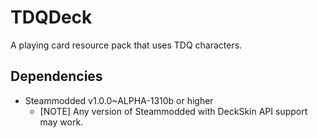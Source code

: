# TDQDeck
A playing card resource pack that uses TDQ characters.

## Dependencies
- Steammodded v1.0.0~ALPHA-1310b or higher
	- [NOTE] Any version of Steammodded with DeckSkin API support may work.
